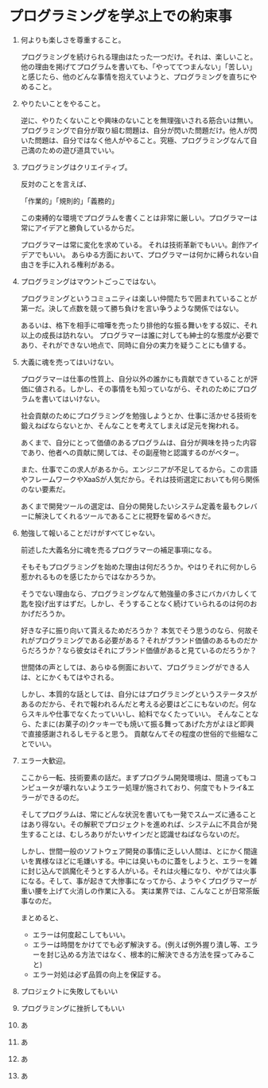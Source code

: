 # プログラミングを学ぶ上での約束事

1. 何よりも楽しさを尊重すること。
   
   プログラミングを続けられる理由はたった一つだけ。それは、楽しいこと。  
   他の理由を掲げてプログラムを書いても、「やっててつまんない」「苦しい」
   と感じたら、他のどんな事情を抱えていようと、プログラミングを直ちにやめること。

2. やりたいことをやること。
   
   逆に、やりたくないことや興味のないことを無理強いされる筋合いは無い。
   プログラミングで自分が取り組む問題は、自分が閃いた問題だけ。他人が閃いた問題は、自分ではなく他人がやること。究極、プログラミングなんて自己満のための遊び道具でいい。

3. プログラミングはクリエイティブ。
   
   反対のことを言えば、

   「作業的」「規則的」「義務的」
   
   この束縛的な環境でプログラムを書くことは非常に厳しい。プログラマーは常にアイデアと勝負しているからだ。

   プログラマーは常に変化を求めている。
   それは技術革新でもいい。創作アイデアでもいい。
   あらゆる方面において、プログラマーは何かに縛られない自由さを手に入れる権利がある。

4. プログラミングはマウントごっこではない。
   
   プログラミングというコミュニティは楽しい仲間たちで囲まれていることが第一だ。決して点数を競って勝ち負けを言い争うような関係ではない。
   
   あるいは、格下を相手に喧嘩を売ったり排他的な振る舞いをする奴に、それ以上の成長は訪れない。
   プログラマーは誰に対しても紳士的な態度が必要であり、それができない地点で、同時に自分の実力を疑うことにも値する。

5. 大義に魂を売ってはいけない。
   
   プログラマーは仕事の性質上、自分以外の誰かにも貢献できていることが評価に値される。しかし、その事情をも知っていながら、それのためにプログラムを書いてはいけない。

   社会貢献のためにプログラミングを勉強しようとか、仕事に活かせる技術を鍛えねばならないとか、そんなことを考えてしまえば足元を掬われる。

   あくまで、自分にとって価値のあるプログラムは、自分が興味を持った内容であり、他者への貢献に関しては、その副産物と認識するのがベター。

   また、仕事でこの求人があるから。エンジニアが不足してるから。この言語やフレームワークやXaaSが人気だから。それは技術選定においても何ら関係のない要素だ。

   あくまで開発ツールの選定は、自分の開発したいシステム定義を最もクレバーに解決してくれるツールであることに視野を留めるべきだ。

6. 勉強して報いることだけがすべてじゃない。
   
   前述した大義名分に魂を売るプログラマーの補足事項になる。

   そもそもプログラミングを始めた理由は何だろうか。やはりそれに何かしら惹かれるものを感じたからではなかろうか。

   そうでない理由なら、プログラミングなんて勉強量の多さにバカバカしくて匙を投げ出すはずだ。しかし、そうすることなく続けていられるのは何のおかげだろうか。

   好きな子に振り向いて貰えるためだろうか？
   本気でそう思うのなら、何故それがプログラミングである必要がある？それがブランド価値のあるものだからだろうか？なら彼女はそれにブランド価値があると見ているのだろうか？

   世間体の声としては、あらゆる側面において、プログラミングができる人は、とにかくもてはやされる。

   しかし、本質的な話としては、自分にはプログラミングというステータスがあるのだから、それで報われるんだと考える必要はどこにもないのだ。何ならスキルや仕事でなくたっていいし、給料でなくたっていい。
   そんなことなら、たまに(お菓子の)クッキーでも焼いて振る舞ってあげた方がよほど即興で直接感謝されるしモテると思う。
   貢献なんてその程度の世俗的で些細なことでいい。

7. エラー大歓迎。
   
   ここから一転、技術要素の話だ。まずプログラム開発環境は、間違ってもコンピュータが壊れないようエラー処理が施されており、何度でもトライ&エラーができるのだ。

   そしてプログラムは、常にどんな状況を書いても一発でスムーズに通ることはあり得ない。その解釈でプロジェクトを進めれば、システムに不具合が発生することは、むしろありがたいサインだと認識せねばならないのだ。

   しかし、世間一般のソフトウェア開発の事情に乏しい人間は、とにかく間違いを異様なほどに毛嫌いする。中には臭いものに蓋をしようと、エラーを雑に封じ込んで誤魔化そうとする人がいる。それは火種になり、やがては火事になる。そして、事が起きて大惨事になってから、ようやくプログラマーが重い腰を上げて火消しの作業に入る。
   実は業界では、こんなことが日常茶飯事なのだ。

   まとめると、

   - エラーは何度起こしてもいい。
   - エラーは時間をかけてでも必ず解決する。(例えば例外握り潰し等、エラーを封じ込める方法ではなく、根本的に解決できる方法を探ってみること)
   - エラー対処は必ず品質の向上を保証する。


8. プロジェクトに失敗してもいい
9.  プログラミングに挫折してもいい
10. あ
11. あ
12. あ
13. あ